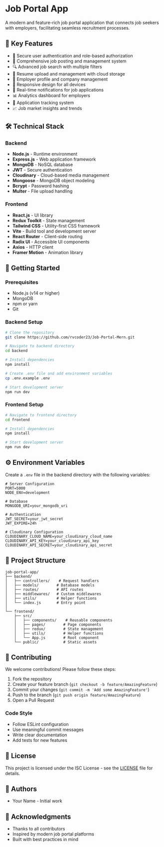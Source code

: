 # Job Portal App

A modern and feature-rich job portal application that connects job seekers with employers, facilitating seamless recruitment processes.

## 🌟 Key Features

- 🔐 Secure user authentication and role-based authorization
- 📝 Comprehensive job posting and management system
- 🔍 Advanced job search with multiple filters
- 📄 Resume upload and management with cloud storage
- 💼 Employer profile and company management
- 📱 Responsive design for all devices
- 🔔 Real-time notifications for job applications
- 📊 Analytics dashboard for employers
- 🤝 Application tracking system
- 📈 Job market insights and trends

## 🛠️ Technical Stack

### Backend
- **Node.js** - Runtime environment
- **Express.js** - Web application framework
- **MongoDB** - NoSQL database
- **JWT** - Secure authentication
- **Cloudinary** - Cloud-based media management
- **Mongoose** - MongoDB object modeling
- **Bcrypt** - Password hashing
- **Multer** - File upload handling

### Frontend
- **React.js** - UI library
- **Redux Toolkit** - State management
- **Tailwind CSS** - Utility-first CSS framework
- **Vite** - Build tool and development server
- **React Router** - Client-side routing
- **Radix UI** - Accessible UI components
- **Axios** - HTTP client
- **Framer Motion** - Animation library

## 🚀 Getting Started

### Prerequisites
- Node.js (v14 or higher)
- MongoDB
- npm or yarn
- Git

### Backend Setup
```bash
# Clone the repository
git clone https://github.com/rvcoder23/Job-Portal-Mern.git

# Navigate to backend directory
cd backend

# Install dependencies
npm install

# Create .env file and add environment variables
cp .env.example .env

# Start development server
npm run dev
```

### Frontend Setup
```bash
# Navigate to frontend directory
cd frontend

# Install dependencies
npm install

# Start development server
npm run dev
```

## ⚙️ Environment Variables

Create a `.env` file in the backend directory with the following variables:

```env
# Server Configuration
PORT=5000
NODE_ENV=development

# Database
MONGODB_URI=your_mongodb_uri

# Authentication
JWT_SECRET=your_jwt_secret
JWT_EXPIRE=24h

# Cloudinary Configuration
CLOUDINARY_CLOUD_NAME=your_cloudinary_cloud_name
CLOUDINARY_API_KEY=your_cloudinary_api_key
CLOUDINARY_API_SECRET=your_cloudinary_api_secret
```

## 📁 Project Structure

```
job-portal-app/
├── backend/
│   ├── controllers/    # Request handlers
│   ├── models/        # Database models
│   ├── routes/        # API routes
│   ├── middlewares/   # Custom middlewares
│   ├── utils/         # Helper functions
│   └── index.js       # Entry point
│
└── frontend/
    ├── src/
    │   ├── components/    # Reusable components
    │   ├── pages/        # Page components
    │   ├── redux/        # State management
    │   ├── utils/        # Helper functions
    │   └── App.js        # Root component
    └── public/           # Static assets
```

## 🤝 Contributing

We welcome contributions! Please follow these steps:

1. Fork the repository
2. Create your feature branch (`git checkout -b feature/AmazingFeature`)
3. Commit your changes (`git commit -m 'Add some AmazingFeature'`)
4. Push to the branch (`git push origin feature/AmazingFeature`)
5. Open a Pull Request

### Code Style
- Follow ESLint configuration
- Use meaningful commit messages
- Write clear documentation
- Add tests for new features

## 📝 License

This project is licensed under the ISC License - see the [LICENSE](LICENSE) file for details.

## 👥 Authors

- Your Name - Initial work

## 🙏 Acknowledgments

- Thanks to all contributors
- Inspired by modern job portal platforms
- Built with best practices in mind 

